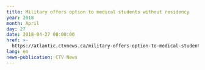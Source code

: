 ```yaml
---
title: Military offers option to medical students without residency
year: 2018
month: April
day: 27
date: 2018-04-27 00:00:00
href: >-
  https://atlantic.ctvnews.ca/military-offers-option-to-medical-students-without-residency-1.3906089
lang: en
news-publication: CTV News
---
```


